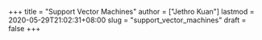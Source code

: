 +++
title = "Support Vector Machines"
author = ["Jethro Kuan"]
lastmod = 2020-05-29T21:02:31+08:00
slug = "support_vector_machines"
draft = false
+++

